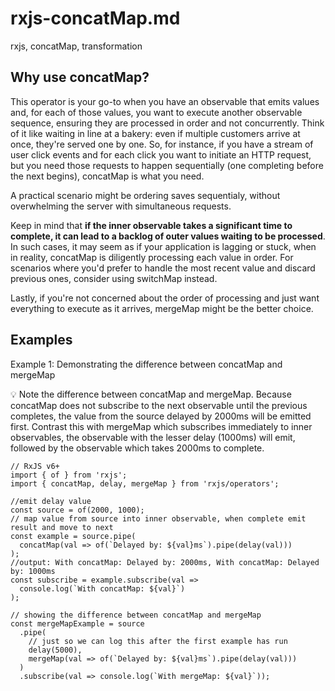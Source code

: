 # rxjs-concatMap.md

rxjs, concatMap, transformation

## Why use concatMap?

This operator is your go-to when you have an observable that emits values and, for each of those values, you want to execute another observable sequence, ensuring they are processed in order and not concurrently. Think of it like waiting in line at a bakery: even if multiple customers arrive at once, they're served one by one. So, for instance, if you have a stream of user click events and for each click you want to initiate an HTTP request, but you need those requests to happen sequentially (one completing before the next begins), concatMap is what you need.

A practical scenario might be ordering saves sequentialy, without overwhelming the server with simultaneous requests.

Keep in mind that **if the inner observable takes a significant time to complete, it can lead to a backlog of outer values waiting to be processed**. In such cases, it may seem as if your application is lagging or stuck, when in reality, concatMap is diligently processing each value in order. For scenarios where you'd prefer to handle the most recent value and discard previous ones, consider using switchMap instead.

Lastly, if you're not concerned about the order of processing and just want everything to execute as it arrives, mergeMap might be the better choice.

## Examples

Example 1: Demonstrating the difference between concatMap and mergeMap

💡 Note the difference between concatMap and mergeMap. Because concatMap does not subscribe to the next observable until the previous completes, the value from the source delayed by 2000ms will be emitted first. Contrast this with mergeMap which subscribes immediately to inner observables, the observable with the lesser delay (1000ms) will emit, followed by the observable which takes 2000ms to complete.

```
// RxJS v6+
import { of } from 'rxjs';
import { concatMap, delay, mergeMap } from 'rxjs/operators';

//emit delay value
const source = of(2000, 1000);
// map value from source into inner observable, when complete emit result and move to next
const example = source.pipe(
  concatMap(val => of(`Delayed by: ${val}ms`).pipe(delay(val)))
);
//output: With concatMap: Delayed by: 2000ms, With concatMap: Delayed by: 1000ms
const subscribe = example.subscribe(val =>
  console.log(`With concatMap: ${val}`)
);

// showing the difference between concatMap and mergeMap
const mergeMapExample = source
  .pipe(
    // just so we can log this after the first example has run
    delay(5000),
    mergeMap(val => of(`Delayed by: ${val}ms`).pipe(delay(val)))
  )
  .subscribe(val => console.log(`With mergeMap: ${val}`));
```
